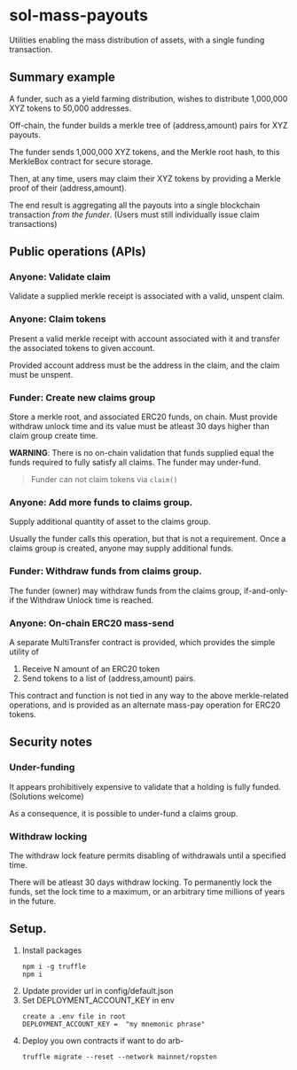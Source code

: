 # sol-mass-payouts

Utilities enabling the mass distribution of assets, with a single
funding transaction.

## Summary example

A funder, such as a yield farming distribution, wishes to distribute
1,000,000 XYZ tokens to 50,000 addresses.

Off-chain, the funder builds a merkle tree of (address,amount) pairs for XYZ
payouts.

The funder sends 1,000,000 XYZ tokens, and the Merkle root hash, to this
MerkleBox contract for secure storage.

Then, at any time, users may claim their XYZ tokens by providing a
Merkle proof of their (address,amount).

The end result is aggregating all the payouts into a single blockchain
transaction _from the funder_.  (Users must still individually issue
claim transactions)

## Public operations (APIs)

### Anyone:  Validate claim

Validate a supplied merkle receipt is associated with a valid, unspent claim.

### Anyone:   Claim tokens

Present a valid merkle receipt with account associated with it and transfer the associated tokens to given account.

Provided account address must be the address in the claim, and the claim must be unspent.

### Funder:  Create new claims group

Store a merkle root, and associated ERC20 funds, on chain.
Must provide withdraw unlock time and its value must be atleast 30 days higher than claim group create time. 

**WARNING**:  There is no on-chain validation that funds supplied equal the
funds required to fully satisfy all claims.  The funder may under-fund.
> Funder can not claim tokens via `claim()`

### Anyone:  Add more funds to claims group.

Supply additional quantity of asset to the claims group.

Usually the funder calls this operation, but that is not a requirement.
Once a claims group is created, anyone may supply additional funds.

### Funder:  Withdraw funds from claims group.

The funder (owner) may withdraw funds from the claims group,
if-and-only-if the Withdraw Unlock time is reached.

### Anyone:  On-chain ERC20 mass-send

A separate MultiTransfer contract is provided, which provides the
simple utility of

1. Receive N amount of an ERC20 token
2. Send tokens to a list of (address,amount) pairs.

This contract and function is not tied in any way to the above
merkle-related operations, and is provided as an alternate mass-pay
operation for ERC20 tokens.

## Security notes

### Under-funding

It appears prohibitively expensive to validate that a holding is fully
funded.  (Solutions welcome)

As a consequence, it is possible to under-fund a claims group.

### Withdraw locking

The withdraw lock feature permits disabling of withdrawals until
a specified time.

There will be atleast 30 days withdraw locking. To permanently lock the funds, set the lock time to a
maximum, or an arbitrary time millions of years in the future.

## Setup.
1. Install packages
   ```
   npm i -g truffle
   npm i
   ```
2. Update provider url in config/default.json
3. Set DEPLOYMENT_ACCOUNT_KEY in env
   ```
   create a .env file in root
   DEPLOYMENT_ACCOUNT_KEY =  "my mnemonic phrase"
   ```
4. Deploy you own contracts if want to do arb- 
   ``` 
   truffle migrate --reset --network mainnet/ropsten
   ```
